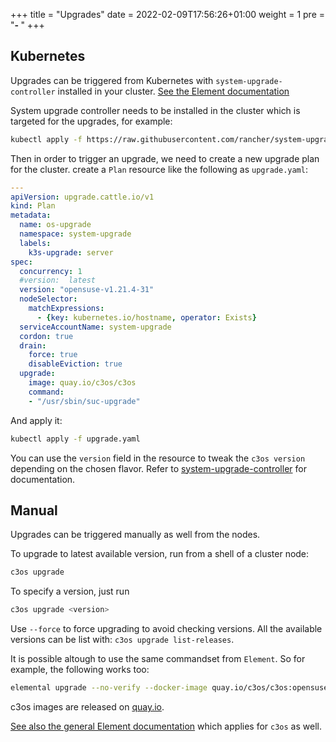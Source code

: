 +++
title = "Upgrades"
date = 2022-02-09T17:56:26+01:00
weight = 1
pre = "<b>- </b>"
+++

## Kubernetes

Upgrades can be triggered from Kubernetes with `system-upgrade-controller` installed in your cluster. [See the Element documentation](https://rancher.github.io/elemental-toolkit/docs/getting-started/upgrading/#integration-with-system-upgrade-controller)


System upgrade controller needs to be installed in the cluster which is targeted for the upgrades, for example:

```bash
kubectl apply -f https://raw.githubusercontent.com/rancher/system-upgrade-controller/master/manifests/system-upgrade-controller.yaml
```

Then in order to trigger an upgrade, we need to create a new upgrade plan for the cluster. create a `Plan` resource like the following as `upgrade.yaml`:

```yaml
---
apiVersion: upgrade.cattle.io/v1
kind: Plan
metadata:
  name: os-upgrade
  namespace: system-upgrade
  labels:
    k3s-upgrade: server
spec:
  concurrency: 1
  #version:  latest
  version: "opensuse-v1.21.4-31"
  nodeSelector:
    matchExpressions:
      - {key: kubernetes.io/hostname, operator: Exists}
  serviceAccountName: system-upgrade
  cordon: true
  drain:
    force: true
    disableEviction: true
  upgrade:
    image: quay.io/c3os/c3os
    command:
    - "/usr/sbin/suc-upgrade"
```

And apply it:
```bash
kubectl apply -f upgrade.yaml
```

You can use the `version` field in the resource to tweak the `c3os version` depending on the chosen flavor. Refer to [system-upgrade-controller](https://github.com/rancher/system-upgrade-controller) for documentation.

## Manual

Upgrades can be triggered manually as well from the nodes.

To upgrade to latest available version, run from a shell of a cluster node:

```bash
c3os upgrade
```

To specify a version, just run 

```bash
c3os upgrade <version>
```

Use `--force` to force upgrading to avoid checking versions. All the available versions can be list with: `c3os upgrade list-releases`.

It is possible altough to use the same commandset from `Element`. So for example, the following works too:

```bash
elemental upgrade --no-verify --docker-image quay.io/c3os/c3os:opensuse-v1.21.4-22
```

c3os images are released on [quay.io](https://quay.io/repository/c3os/c3os).

[See also the general Element documentation](https://rancher.github.io/elemental-toolkit/docs/getting-started/upgrading/#upgrade-to-a-specific-container-image) which applies for `c3os` as well.